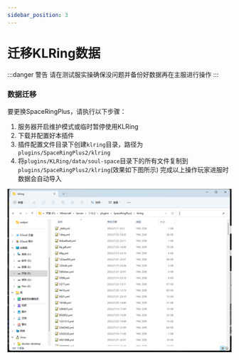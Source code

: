 ```yaml
---
sidebar_position: 3
---
```


# 迁移KLRing数据

:::danger 警告
请在测试服实操确保没问题并备份好数据再在主服进行操作
:::

### **数据迁移**

要更换SpaceRingPlus，请执行以下步骤：

1. 服务器开启维护模式或临时暂停使用KLRing
2. 下载并配置好本插件
3. 插件配置文件目录下创建`klring`目录，路径为`plugins/SpaceRingPlus2/klring`
4. 将`plugins/KLRing/data/soul-space`目录下的所有文件复制到`plugins/SpaceRingPlus2/klring`(效果如下图所示)
   完成以上操作玩家进服时数据会自动导入

![](img/KLRing数据导入.png)
